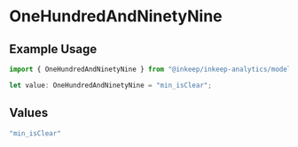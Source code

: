 # OneHundredAndNinetyNine

## Example Usage

```typescript
import { OneHundredAndNinetyNine } from "@inkeep/inkeep-analytics/models/operations";

let value: OneHundredAndNinetyNine = "min_isClear";
```

## Values

```typescript
"min_isClear"
```